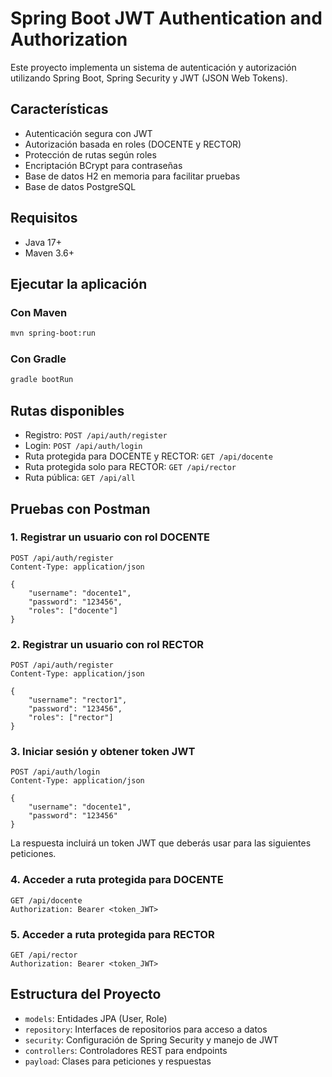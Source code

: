 # Spring Boot JWT Authentication and Authorization

Este proyecto implementa un sistema de autenticación y autorización utilizando Spring Boot, Spring Security y JWT (JSON Web Tokens).

## Características

- Autenticación segura con JWT
- Autorización basada en roles (DOCENTE y RECTOR)
- Protección de rutas según roles
- Encriptación BCrypt para contraseñas
- Base de datos H2 en memoria para facilitar pruebas
- Base de datos PostgreSQL 
## Requisitos

- Java 17+
- Maven 3.6+

## Ejecutar la aplicación

### Con Maven

```bash
mvn spring-boot:run
```

### Con Gradle

```bash
gradle bootRun
```

## Rutas disponibles

- Registro: `POST /api/auth/register`
- Login: `POST /api/auth/login`
- Ruta protegida para DOCENTE y RECTOR: `GET /api/docente`
- Ruta protegida solo para RECTOR: `GET /api/rector`
- Ruta pública: `GET /api/all`

## Pruebas con Postman

### 1. Registrar un usuario con rol DOCENTE

```
POST /api/auth/register
Content-Type: application/json

{
    "username": "docente1",
    "password": "123456",
    "roles": ["docente"]
}
```

### 2. Registrar un usuario con rol RECTOR

```
POST /api/auth/register
Content-Type: application/json

{
    "username": "rector1",
    "password": "123456",
    "roles": ["rector"]
}
```

### 3. Iniciar sesión y obtener token JWT

```
POST /api/auth/login
Content-Type: application/json

{
    "username": "docente1",
    "password": "123456"
}
```

La respuesta incluirá un token JWT que deberás usar para las siguientes peticiones.

### 4. Acceder a ruta protegida para DOCENTE

```
GET /api/docente
Authorization: Bearer <token_JWT>
```

### 5. Acceder a ruta protegida para RECTOR

```
GET /api/rector
Authorization: Bearer <token_JWT>
```

## Estructura del Proyecto

- `models`: Entidades JPA (User, Role)
- `repository`: Interfaces de repositorios para acceso a datos
- `security`: Configuración de Spring Security y manejo de JWT
- `controllers`: Controladores REST para endpoints
- `payload`: Clases para peticiones y respuestas 